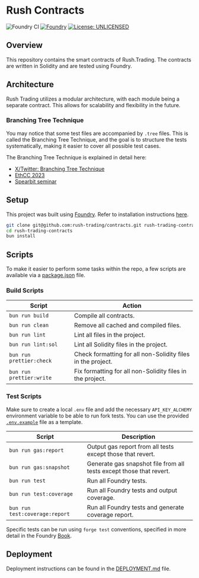 # Rush Contracts

![Foundry CI](https://github.com/rush-trading/contracts/actions/workflows/ci.yml/badge.svg)
[![Foundry][foundry-badge]][foundry]
[![License: UNLICENSED](https://img.shields.io/badge/License-UNLICENSED-blue.svg)](https://github.com/rush-trading/contracts/blob/main/LICENSE)

[foundry]: https://getfoundry.sh/
[foundry-badge]: https://img.shields.io/badge/Built%20with-Foundry-FFDB1C.svg

## Overview

This repository contains the smart contracts of Rush.Trading. The contracts are written in Solidity and are tested using
Foundry.

## Architecture

Rush Trading utilizes a modular architecture, with each module being a separate contract. This allows for scalability
and flexibility in the future.

### Branching Tree Technique

You may notice that some test files are accompanied by `.tree` files. This is called the Branching Tree Technique, and
the goal is to structure the tests systematically, making it easier to cover all possible test cases.

The Branching Tree Technique is explained in detail here:

- [X/Twitter: Branching Tree Technique](https://x.com/PaulRBerg/status/1682346315806539776)
- [EthCC 2023](https://prberg.com/presentations/ethcc-2023)
- [Spearbit seminar](https://prberg.com/presentations/spearbit-2023)

## Setup

This project was built using [Foundry](https://book.getfoundry.sh/). Refer to installation instructions
[here](https://github.com/foundry-rs/foundry#installation).

```sh
git clone git@github.com:rush-trading/contracts.git rush-trading-contracts
cd rush-trading-contracts
bun install
```

## Scripts

To make it easier to perform some tasks within the repo, a few scripts are available via a
[package.json](./package.json#L20) file.

### Build Scripts

| Script                   | Action                                                      |
| ------------------------ | ----------------------------------------------------------- |
| `bun run build`          | Compile all contracts.                                      |
| `bun run clean`          | Remove all cached and compiled files.                       |
| `bun run lint`           | Lint all files in the project.                              |
| `bun run lint:sol`       | Lint all Solidity files in the project.                     |
| `bun run prettier:check` | Check formatting for all non-Solidity files in the project. |
| `bun run prettier:write` | Fix formatting for all non-Solidity files in the project.   |

### Test Scripts

Make sure to create a local `.env` file and add the necessary `API_KEY_ALCHEMY` environment variable to be able to run
fork tests. You can use the provided [`.env.example`](./.env.example) file as a template.

| Script                         | Description                                                         |
| ------------------------------ | ------------------------------------------------------------------- |
| `bun run gas:report`           | Output gas report from all tests except those that revert.          |
| `bun run gas:snapshot`         | Generate gas snapshot file from all tests except those that revert. |
| `bun run test`                 | Run all Foundry tests.                                              |
| `bun run test:coverage`        | Run all Foundry tests and output coverage.                          |
| `bun run test:coverage:report` | Run all Foundry tests and generate coverage report.                 |

Specific tests can be run using `forge test` conventions, specified in more detail in the Foundry
[Book](https://book.getfoundry.sh/reference/forge/forge-test#test-options).

## Deployment

Deployment instructions can be found in the [DEPLOYMENT.md](./DEPLOYMENT.md) file.

